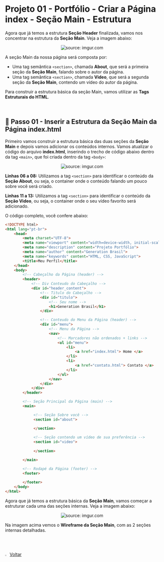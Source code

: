 <h1>Projeto 01 - Portfólio - Criar a Página index - Seção Main - Estrutura</h1>



Agora que já temos a estrutura **Seção Header** finalizada, vamos nos concentrar na estrutura da **Seção Main**. Veja a imagem abaixo:

<div align="center"><img src="https://i.imgur.com/ej5ZxDX.png" title="source: imgur.com" /></div>

A seção Main da nossa página será composta por:

- Uma tag semântica `<section>`, chamada **About**, que será a primeira seção da **Seção Main**, falando sobre o autor da página.
- Uma tag semântica `<section>`, chamada **Video**, que será a segunda seção da **Seção Main**, contendo um vídeo do autor da página.

Para construir a estrutura básica da seção Main, vamos utilizar as **Tags Estruturais do HTML**.

<br />

<h2>👣 Passo 01 - Inserir a Estrutura da Seção Main da Página index.html</h2>



Primeiro vamos construir a estrutura básica das duas seções da **Seção Main** e depois vamos adicionar os conteúdos internos. Vamos atualizar o código do arquivo **index.html**, inserindo o trecho de código abaixo dentro da tag `<main>`, que foi criada dentro da tag `<body>`:

<div align="center"><img src="https://i.imgur.com/LpmQmwG.png" title="source: imgur.com" /></div>

**Linhas 06 a 08:** Utilizamos a tag `<section>` para identificar o conteúdo da **Seção About**, ou seja, o container onde o conteúdo falando um pouco sobre você será criado.

**Linhas 11 a 13:** Utilizamos a tag `<section>` para identificar o conteúdo da **Seção Video**, ou seja, o container onde o seu vídeo favorito será adicionado.

O código completo, você confere abaixo:

```html
<!DOCTYPE html>
<html lang="pt-br">
	<head>
		<meta charset="UTF-8">
		<meta name="viewport" content="width=device-width, initial-scale=1.0">
		<meta name="description" content="Projeto Portfólio">
		<meta name="author" content="Generation Brasil">
		<meta name="keywords" content="HTML, CSS, JavaScript">
		<title>Meu Perfil</title>
	</head>
	<body>
		<!-- Cabeçalho da Página (header) -->
		<header>
			<!-- Div Conteudo do Cabeçalho -->
			<div id="header_content">
				<!-- Titulo do Cabeçalho -->
				<div id="titulo">
					<!-- Seu nome -->
					<h1>Generation Brasil</h1>
				</div>

				<!-- Conteudo do Menu da Página (header) -->
				<div id="menu">
					<!-- Menu da Página -->
					<nav>
						<!-- Marcadores não ordenados + links -->
						<ul id="menu">
							<li>
								<a href="index.html"> Home </a>
							</li>
							<li>
								<a href="contato.html"> Contato </a>
							</li>
						</ul>
					</nav>
				</div>
			</div>
		</header>

		<!-- Seção Principal da Página (main) -->
		<main>

			 <!-- Seção Sobre você -->
			 <section id="about">

			 </section>
			 
			 <!-- Seção contendo um vídeo de sua preferência -->
			 <section id="video">
	 
			 </section>

		</main>

		<!-- Rodapé da Página (footer) -->
		<footer>
        
        </footer>
	</body>
</html>

```

Agora que já temos a estrutura básica da **Seção Main**, vamos começar a estruturar cada uma das seções internas. Veja a imagem abaixo:

<div align="center"><img src="https://i.imgur.com/N5wC7Im.png" title="source: imgur.com" /></div>

Na imagem acima vemos o **Wireframe da Seção Main**, com as 2 seções internas detalhadas. 

<br /><br />

<div align="left"><a href="README.md"><img src="https://i.imgur.com/XMgF3gl.png" title="source: imgur.com" width="3%"/>Voltar</a></div>

